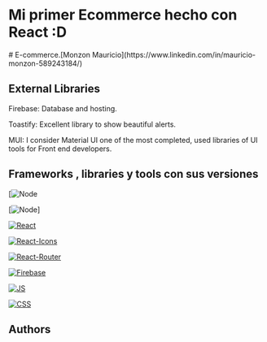 <h1>Mi primer Ecommerce hecho con React :D</h1>
# E-commerce.[Monzon Mauricio](https://www.linkedin.com/in/mauricio-monzon-589243184/)
<br>
<h2>External Libraries</h2>

Firebase: Database and hosting.

Toastify: Excellent library to show beautiful alerts.

MUI: I consider Material UI one of the most completed, used libraries of UI tools for Front end developers.

## Frameworks , libraries y tools con sus versiones

[![Node](https://img.shields.io/badge/node-%2016.16.0-success)

[![Node](https://img.shields.io/badge/npm-%208.11.0-success)]

[![React](https://img.shields.io/badge/react-%2018.2.0-success)](https://reactjs.org/blog/2020/10/20/react-v17.html)


[![React-Icons](https://img.shields.io/badge/react--icons-%5E5.8.4-success)](https://react-icons.github.io/react-icons/)

[![React-Router](https://img.shields.io/badge/react--router--dom-%5E6.4.0-success)](https://www.w3schools.com/react/react_router.asp)

[![Firebase](https://img.shields.io/badge/firebase-%5E8.9.1-success)](https://firebase.google.com/)

[![JS](https://img.shields.io/badge/JavaScript-ES6-success)](https://developer.mozilla.org/en-US/docs/Web/JavaScript)

[![CSS](https://img.shields.io/badge/CSS-success)](https://developer.mozilla.org/en-US/docs/Web/CSS)
<br>
<h2>Authors</h2>

